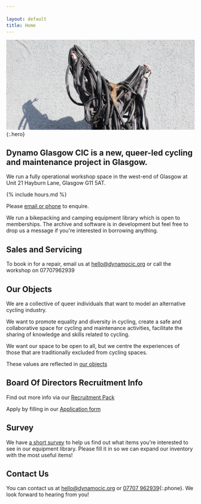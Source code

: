```yaml
---

layout: default
title: Home
---
```


![Sylwia covered in inner tubes](/media/tube.jpg){:.hero}


## Dynamo Glasgow CIC is a new, queer-led cycling and maintenance project in Glasgow.

We run a fully operational workshop space in the west-end of Glasgow at Unit 21 Hayburn Lane, Glasgow G11 5AT.

{% include hours.md %}

Please [email or phone](#contact-us) to enquire.

We run a bikepacking and camping equipment library which is open to memberships. The archive and software is in development but feel free to drop us a message if you're interested in borrowing anything.


## Sales and Servicing

To book in for a repair, email us at [hello@dynamocic.org](mailto:hello@dynamocic.org) or call the workshop on 07707962939

## Our Objects

We are a collective of queer individuals that want to model an alternative cycling industry.

We want to promote equality and diversity in cycling, create a safe and collaborative space for cycling and maintenance activities, facilitate the sharing of knowledge and skills related to cycling.

We want our space to be open to all, but we centre the experiences of those that are traditionally excluded from cycling spaces.

These values are reflected in [our objects](/objects)

## Board Of Directors Recruitment Info 

Find out more info via our [Recruitment Pack](/media/DynamoRecruitmentPack.pdf)

Apply by filling in our [Application form](https://docs.google.com/forms/d/1c8b_FcFOuFhL6YBjSVyCKEEybb4rlLLAWsKuTzzayKk/preview?edit_requested=true/)

## Survey

We have [a short survey](/survey) to help us find out what items you're interested to see in our equipment library. Please fill it in so we can expand our inventory with the most useful items!

## Contact Us

You can contact us at [hello@dynamocic.org](mailto:hello@dynamocic.org) or [07707 962939](tel:+447707962939){:.phone}. We look forward to hearing from you!

